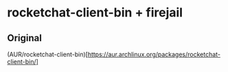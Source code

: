 # rocketchat-client-bin + firejail

## Original 

(AUR/rocketchat-client-bin)[https://aur.archlinux.org/packages/rocketchat-client-bin/]
